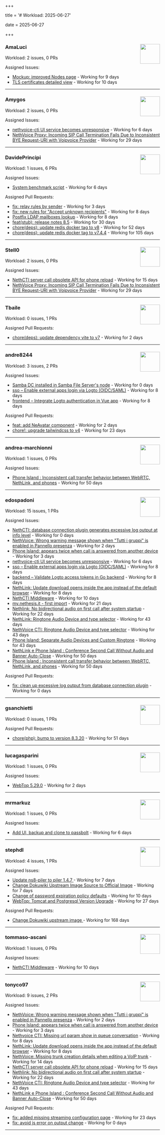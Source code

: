 +++

title = '# Workload: 2025-06-27'

date = 2025-06-27

+++

### AmaLuci <img src='https://avatars.githubusercontent.com/u/166636295?v=4&s=64' width='64' height='64' style='float:right;' /> ###
Workload: 2 issues, 0 PRs


Assigned Issues:
- [Mockup: improved Nodes page](https://github.com/NethServer/dev/issues/7507) - Working for 9 days
- [TLS certificates detailed view](https://github.com/NethServer/dev/issues/7505) - Working for 10 days
---

### Amygos <img src='https://avatars.githubusercontent.com/u/510232?v=4&s=64' width='64' height='64' style='float:right;' /> ###
Workload: 2 issues, 0 PRs


Assigned Issues:
- [nethvoice-cti UI service becomes unresponsive](https://github.com/NethServer/dev/issues/7517) - Working for 6 days
- [NethVoice Proxy: Incoming SIP Call Termination Fails Due to Inconsistent BYE Request-URI with Voipvoice Provider](https://github.com/NethServer/dev/issues/7485) - Working for 29 days
---

### DavidePrincipi <img src='https://avatars.githubusercontent.com/u/2920838?v=4&s=64' width='64' height='64' style='float:right;' /> ###
Workload: 1 issues, 6 PRs


Assigned Issues:
- [System benchmark script](https://github.com/NethServer/dev/issues/7519) - Working for 6 days

Assigned Pull Requests:
- [fix: relay rules by sender](https://github.com/NethServer/ns8-mail/pull/186) - Working for 3 days
- [fix: new rules for "Accept unknown recipients"](https://github.com/NethServer/ns8-docs/pull/173) - Working for 8 days
- [Postfix LDAP mailboxes lookup](https://github.com/NethServer/ns8-mail/pull/184) - Working for 8 days
- [feat(stub): release notes 8.5](https://github.com/NethServer/ns8-docs/pull/168) - Working for 30 days
- [chore(deps): update redis docker tag to v8](https://github.com/NethServer/ns8-core/pull/874) - Working for 52 days
- [chore(deps): update redis docker tag to v7.4.4](https://github.com/NethServer/ns8-core/pull/830) - Working for 105 days
---

### Stell0 <img src='https://avatars.githubusercontent.com/u/4547897?v=4&s=64' width='64' height='64' style='float:right;' /> ###
Workload: 2 issues, 0 PRs


Assigned Issues:
- [NethCTI server call obsolete API for phone reload](https://github.com/NethServer/dev/issues/7499) - Working for 15 days
- [NethVoice Proxy: Incoming SIP Call Termination Fails Due to Inconsistent BYE Request-URI with Voipvoice Provider](https://github.com/NethServer/dev/issues/7485) - Working for 29 days
---

### Tbaile <img src='https://avatars.githubusercontent.com/u/8052641?v=4&s=64' width='64' height='64' style='float:right;' /> ###
Workload: 0 issues, 1 PRs


Assigned Pull Requests:
- [chore(deps): update dependency vite to v7](https://github.com/nethesis/parceler/pull/84) - Working for 2 days
---

### andre8244 <img src='https://avatars.githubusercontent.com/u/4612169?v=4&s=64' width='64' height='64' style='float:right;' /> ###
Workload: 3 issues, 2 PRs


Assigned Issues:
- [Samba DC installed in Samba File Server's node](https://github.com/NethServer/dev/issues/7529) - Working for 0 days
- [sso – Enable external apps login via Logto (OIDC/SAML)](https://github.com/NethServer/my/issues/5) - Working for 8 days
- [frontend – Integrate Logto authentication in Vue app](https://github.com/NethServer/my/issues/3) - Working for 8 days

Assigned Pull Requests:
- [feat: add NeAvatar component](https://github.com/nethesis/vue-components/pull/91) - Working for 2 days
- [chore!: upgrade tailwindcss to v4](https://github.com/NethServer/nethsecurity-ui/pull/570) - Working for 23 days
---

### andrea-marchionni <img src='https://avatars.githubusercontent.com/u/6448460?v=4&s=64' width='64' height='64' style='float:right;' /> ###
Workload: 1 issues, 0 PRs


Assigned Issues:
- [Phone Island : Inconsistent call transfer behavior between WebRTC, NethLink, and phones](https://github.com/NethServer/dev/issues/7444) - Working for 50 days
---

### edospadoni <img src='https://avatars.githubusercontent.com/u/6152486?v=4&s=64' width='64' height='64' style='float:right;' /> ###
Workload: 15 issues, 1 PRs


Assigned Issues:
- [NethCTI: database connection plugin generates excessive log output at info level](https://github.com/NethServer/dev/issues/7527) - Working for 0 days
- [NethVoice: Wrong warning message shown when "Tutti i gruppi" is enabled in Pannello presenza](https://github.com/NethServer/dev/issues/7523) - Working for 2 days
- [Phone Island: appears twice when call is answered from another device](https://github.com/NethServer/dev/issues/7521) - Working for 3 days
- [nethvoice-cti UI service becomes unresponsive](https://github.com/NethServer/dev/issues/7517) - Working for 6 days
- [sso – Enable external apps login via Logto (OIDC/SAML)](https://github.com/NethServer/my/issues/5) - Working for 8 days
- [backend – Validate Logto access tokens in Go backend](https://github.com/NethServer/my/issues/4) - Working for 8 days
- [NethLink: Update download opens inside the app instead of the default browser](https://github.com/NethServer/dev/issues/7511) - Working for 8 days
- [NethCTI Middleware](https://github.com/NethServer/dev/issues/7504) - Working for 10 days
- [my.nethesis.it - first import](https://github.com/NethServer/my/issues/1) - Working for 21 days
- [Nethlink: No bidirectional audio on first call after system startup](https://github.com/NethServer/dev/issues/7492) - Working for 22 days
- [NethLink: Ringtone Audio Device and type selector](https://github.com/NethServer/dev/issues/7460) - Working for 43 days
- [NethVoice CTI: Ringtone Audio Device and type selector](https://github.com/NethServer/dev/issues/7459) - Working for 43 days
- [Phone Island: Separate Audio Devices and Custom Ringtone](https://github.com/NethServer/dev/issues/7458) - Working for 43 days
- [NethLink e Phone Island : Conference Second Call Without Audio and Banner Auto-Close](https://github.com/NethServer/dev/issues/7446) - Working for 50 days
- [Phone Island : Inconsistent call transfer behavior between WebRTC, NethLink, and phones](https://github.com/NethServer/dev/issues/7444) - Working for 50 days

Assigned Pull Requests:
- [fix: clean up excessive log output from database connection plugin](https://github.com/nethesis/nethcti-server/pull/335) - Working for 0 days
---

### gsanchietti <img src='https://avatars.githubusercontent.com/u/804596?v=4&s=64' width='64' height='64' style='float:right;' /> ###
Workload: 0 issues, 1 PRs


Assigned Pull Requests:
- [chore(php): bump to version 8.3.20](https://github.com/NethServer/ns8-webtop/pull/120) - Working for 51 days
---

### lucagasparini <img src='https://avatars.githubusercontent.com/u/11161326?v=4&s=64' width='64' height='64' style='float:right;' /> ###
Workload: 1 issues, 0 PRs


Assigned Issues:
- [WebTop 5.29.0](https://github.com/NethServer/dev/issues/7525) - Working for 2 days
---

### mrmarkuz <img src='https://avatars.githubusercontent.com/u/31746411?v=4&s=64' width='64' height='64' style='float:right;' /> ###
Workload: 1 issues, 0 PRs


Assigned Issues:
- [Add UI, backup and clone to passbolt](https://github.com/NethServer/dev/issues/7518) - Working for 6 days
---

### stephdl <img src='https://avatars.githubusercontent.com/u/3164851?v=4&s=64' width='64' height='64' style='float:right;' /> ###
Workload: 4 issues, 1 PRs


Assigned Issues:
- [Update ns8-piler to piler 1.4.7 ](https://github.com/NethServer/dev/issues/7516) - Working for 7 days
- [Change Dokuwiki Upstream Image Source to Official Image](https://github.com/NethServer/dev/issues/7514) - Working for 7 days
- [Change of password expiration policy defaults](https://github.com/NethServer/dev/issues/7503) - Working for 10 days
- [WebTop: Tomcat and Postgresql Version Upgrade](https://github.com/NethServer/dev/issues/7489) - Working for 27 days

Assigned Pull Requests:
- [Change Dokuwiki upstream image ](https://github.com/NethServer/ns8-dokuwiki/pull/37) - Working for 168 days
---

### tommaso-ascani <img src='https://avatars.githubusercontent.com/u/31596042?v=4&s=64' width='64' height='64' style='float:right;' /> ###
Workload: 1 issues, 0 PRs


Assigned Issues:
- [NethCTI Middleware](https://github.com/NethServer/dev/issues/7504) - Working for 10 days
---

### tonyco97 <img src='https://avatars.githubusercontent.com/u/36625268?v=4&s=64' width='64' height='64' style='float:right;' /> ###
Workload: 9 issues, 2 PRs


Assigned Issues:
- [NethVoice: Wrong warning message shown when "Tutti i gruppi" is enabled in Pannello presenza](https://github.com/NethServer/dev/issues/7523) - Working for 2 days
- [Phone Island: appears twice when call is answered from another device](https://github.com/NethServer/dev/issues/7521) - Working for 3 days
- [Nethvoice CTI: Missing url param show in queue conversation](https://github.com/NethServer/dev/issues/7512) - Working for 8 days
- [NethLink: Update download opens inside the app instead of the default browser](https://github.com/NethServer/dev/issues/7511) - Working for 8 days
- [NethVoice: Missing trunk creation details when editing a VoIP trunk](https://github.com/NethServer/dev/issues/7502) - Working for 14 days
- [NethCTI server call obsolete API for phone reload](https://github.com/NethServer/dev/issues/7499) - Working for 15 days
- [Nethlink: No bidirectional audio on first call after system startup](https://github.com/NethServer/dev/issues/7492) - Working for 22 days
- [NethVoice CTI: Ringtone Audio Device and type selector](https://github.com/NethServer/dev/issues/7459) - Working for 43 days
- [NethLink e Phone Island : Conference Second Call Without Audio and Banner Auto-Close](https://github.com/NethServer/dev/issues/7446) - Working for 50 days

Assigned Pull Requests:
- [fix: added missing streaming configuration page](https://github.com/nethesis/ns8-nethvoice/pull/462) - Working for 23 days
- [fix: avoid js error on output change](https://github.com/NethServer/nethlink/pull/67) - Working for 0 days
---

